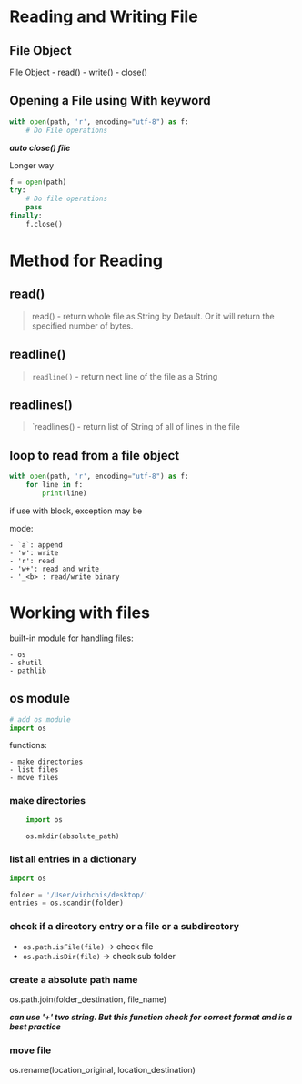 # Reading and Writing File
## File Object


File Object
    - read()
    - write()
    - close()

## Opening a File using With keyword

```python
with open(path, 'r', encoding="utf-8") as f:
    # Do File operations
```

***auto close() file***

Longer way
```python
f = open(path)
try:
    # Do file operations
    pass
finally:
    f.close()
```

# Method for Reading 
## read()
> read() - return whole file as String by Default. Or it will return the specified number of bytes.

## readline()
> `readline()` - return next line of the file as a String

## readlines()
> `readlines() - return list of String of all of lines in the file

## loop to read from a file object

```python
with open(path, 'r', encoding="utf-8") as f:
    for line in f:
        print(line)
```


if use with block, exception may be 

mode:

    - `a`: append
    - 'w': write
    - 'r': read
    - 'w+': read and write
    - '_<b> : read/write binary 
# Working with files

built-in module for handling files:

    - os
    - shutil
    - pathlib

## os module

```python
# add os module
import os 
```

functions:

    - make directories
    - list files
    - move files

### make directories
```python
    import os 

    os.mkdir(absolute_path)
```
### list all entries in a dictionary

```python
import os

folder = '/User/vinhchis/desktop/'
entries = os.scandir(folder)
```

### check if a directory entry or a file or a subdirectory

 - `os.path.isFile(file)` -> check file
 - `os.path.isDir(file)` -> check sub folder

### create a absolute path name

os.path.join(folder_destination, file_name)

***can use '+' two string. But this function check for correct format and is a best practice***

### move file

os.rename(location_original, location_destination)